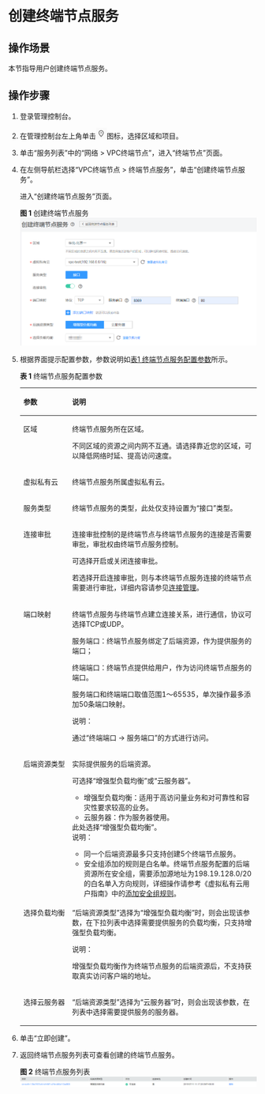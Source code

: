 # 创建终端节点服务<a name="zh-cn_topic_0131645182"></a>

## 操作场景<a name="section4257133235412"></a>

本节指导用户创建终端节点服务。

## 操作步骤<a name="section773510141143"></a>

1.  登录管理控制台。
2.  在管理控制台左上角单击![](figures/d00356819-云计算开发部-公有云_IaaS-image-f1cac6ef-c4f7-462b-a7f1-85e988937e64.png)图标，选择区域和项目。
3.  单击“服务列表”中的“网络 \> VPC终端节点”，进入“终端节点”页面。
4.  在左侧导航栏选择“VPC终端节点 \> 终端节点服务”，单击“创建终端节点服务”。

    进入“创建终端节点服务”页面。

    **图 1**  创建终端节点服务<a name="fig204584118164"></a>  
    ![](figures/创建终端节点服务.png "创建终端节点服务")

5.  根据界面提示配置参数，参数说明如[表1 终端节点服务配置参数](#zh-cn_topic_0132331143_table20351132821713)所示。

    **表 1**  终端节点服务配置参数

    <a name="zh-cn_topic_0132331143_table20351132821713"></a>
    <table><thead align="left"><tr id="zh-cn_topic_0132331143_row1835272821716"><th class="cellrowborder" valign="top" width="20.54%" id="mcps1.2.3.1.1"><p id="zh-cn_topic_0132331143_p235242816174"><a name="zh-cn_topic_0132331143_p235242816174"></a><a name="zh-cn_topic_0132331143_p235242816174"></a>参数</p>
    </th>
    <th class="cellrowborder" valign="top" width="79.46%" id="mcps1.2.3.1.2"><p id="zh-cn_topic_0132331143_p143525281174"><a name="zh-cn_topic_0132331143_p143525281174"></a><a name="zh-cn_topic_0132331143_p143525281174"></a>说明</p>
    </th>
    </tr>
    </thead>
    <tbody><tr id="zh-cn_topic_0132331143_row1354172831717"><td class="cellrowborder" valign="top" width="20.54%" headers="mcps1.2.3.1.1 "><p id="zh-cn_topic_0132331143_p203553284171"><a name="zh-cn_topic_0132331143_p203553284171"></a><a name="zh-cn_topic_0132331143_p203553284171"></a>区域</p>
    </td>
    <td class="cellrowborder" valign="top" width="79.46%" headers="mcps1.2.3.1.2 "><p id="p2358432151310"><a name="p2358432151310"></a><a name="p2358432151310"></a>终端节点服务所在区域。</p>
    <p id="zh-cn_topic_0132331143_p481613202717"><a name="zh-cn_topic_0132331143_p481613202717"></a><a name="zh-cn_topic_0132331143_p481613202717"></a>不同区域的资源之间内网不互通。请选择靠近您的区域，可以降低网络时延、提高访问速度。</p>
    </td>
    </tr>
    <tr id="zh-cn_topic_0132331143_row15357142816176"><td class="cellrowborder" valign="top" width="20.54%" headers="mcps1.2.3.1.1 "><p id="zh-cn_topic_0132331143_p33591328191713"><a name="zh-cn_topic_0132331143_p33591328191713"></a><a name="zh-cn_topic_0132331143_p33591328191713"></a>虚拟私有云</p>
    </td>
    <td class="cellrowborder" valign="top" width="79.46%" headers="mcps1.2.3.1.2 "><p id="zh-cn_topic_0132331143_p113592289171"><a name="zh-cn_topic_0132331143_p113592289171"></a><a name="zh-cn_topic_0132331143_p113592289171"></a>终端节点服务所属虚拟私有云。</p>
    </td>
    </tr>
    <tr id="zh-cn_topic_0132331143_row1036162871712"><td class="cellrowborder" valign="top" width="20.54%" headers="mcps1.2.3.1.1 "><p id="zh-cn_topic_0132331143_p4362142871712"><a name="zh-cn_topic_0132331143_p4362142871712"></a><a name="zh-cn_topic_0132331143_p4362142871712"></a>服务类型</p>
    </td>
    <td class="cellrowborder" valign="top" width="79.46%" headers="mcps1.2.3.1.2 "><p id="zh-cn_topic_0132331143_p133632028151718"><a name="zh-cn_topic_0132331143_p133632028151718"></a><a name="zh-cn_topic_0132331143_p133632028151718"></a>终端节点服务的类型，此处仅支持设置为“接口”类型。</p>
    </td>
    </tr>
    <tr id="zh-cn_topic_0132331143_row13365028121710"><td class="cellrowborder" valign="top" width="20.54%" headers="mcps1.2.3.1.1 "><p id="zh-cn_topic_0132331143_p1736582818172"><a name="zh-cn_topic_0132331143_p1736582818172"></a><a name="zh-cn_topic_0132331143_p1736582818172"></a>连接审批</p>
    </td>
    <td class="cellrowborder" valign="top" width="79.46%" headers="mcps1.2.3.1.2 "><p id="zh-cn_topic_0132331143_p1136522871714"><a name="zh-cn_topic_0132331143_p1136522871714"></a><a name="zh-cn_topic_0132331143_p1136522871714"></a>连接审批控制的是终端节点与终端节点服务的连接是否需要审批，审批权由终端节点服务控制。</p>
    <p id="p655324018710"><a name="p655324018710"></a><a name="p655324018710"></a>可选择开启或关闭连接审批。</p>
    <p id="p10982975816"><a name="p10982975816"></a><a name="p10982975816"></a>若选择开启连接审批，则与本终端节点服务连接的终端节点需要进行审批，详细内容请参见<a href="连接管理.md">连接管理</a>。</p>
    </td>
    </tr>
    <tr id="zh-cn_topic_0132331143_row8367128141713"><td class="cellrowborder" valign="top" width="20.54%" headers="mcps1.2.3.1.1 "><p id="zh-cn_topic_0132331143_p173671128151715"><a name="zh-cn_topic_0132331143_p173671128151715"></a><a name="zh-cn_topic_0132331143_p173671128151715"></a>端口映射</p>
    </td>
    <td class="cellrowborder" valign="top" width="79.46%" headers="mcps1.2.3.1.2 "><p id="zh-cn_topic_0132331143_p72508488191"><a name="zh-cn_topic_0132331143_p72508488191"></a><a name="zh-cn_topic_0132331143_p72508488191"></a>终端节点服务与终端节点建立连接关系，进行通信，协议可选择TCP或UDP。</p>
    <p id="zh-cn_topic_0132331143_p118118017204"><a name="zh-cn_topic_0132331143_p118118017204"></a><a name="zh-cn_topic_0132331143_p118118017204"></a>服务端口：终端节点服务绑定了后端资源，作为提供服务的端口；</p>
    <p id="zh-cn_topic_0132331143_p3530125116191"><a name="zh-cn_topic_0132331143_p3530125116191"></a><a name="zh-cn_topic_0132331143_p3530125116191"></a>终端端口：终端节点提供给用户，作为访问终端节点服务的端口。</p>
    <p id="zh-cn_topic_0132331143_p836817285177"><a name="zh-cn_topic_0132331143_p836817285177"></a><a name="zh-cn_topic_0132331143_p836817285177"></a>服务端口和终端端口取值范围1～65535，单次操作最多添加50条端口映射。</p>
    <div class="note" id="note1952119430426"><a name="note1952119430426"></a><a name="note1952119430426"></a><span class="notetitle"> 说明： </span><div class="notebody"><p id="p10522124314426"><a name="p10522124314426"></a><a name="p10522124314426"></a>通过“终端端口 →  服务端口”的方式进行访问。</p>
    </div></div>
    </td>
    </tr>
    <tr id="zh-cn_topic_0132331143_row93701328131717"><td class="cellrowborder" valign="top" width="20.54%" headers="mcps1.2.3.1.1 "><p id="zh-cn_topic_0132331143_p9370142851715"><a name="zh-cn_topic_0132331143_p9370142851715"></a><a name="zh-cn_topic_0132331143_p9370142851715"></a>后端资源类型</p>
    </td>
    <td class="cellrowborder" valign="top" width="79.46%" headers="mcps1.2.3.1.2 "><p id="zh-cn_topic_0132331143_p17370132811718"><a name="zh-cn_topic_0132331143_p17370132811718"></a><a name="zh-cn_topic_0132331143_p17370132811718"></a>实际提供服务的后端资源。</p>
    <p id="p71601845114218"><a name="p71601845114218"></a><a name="p71601845114218"></a>可选择“增强型负载均衡”或“云服务器”。</p>
    <a name="zh-cn_topic_0132331143_ul184514375313"></a><a name="zh-cn_topic_0132331143_ul184514375313"></a><ul id="zh-cn_topic_0132331143_ul184514375313"><li>增强型负载均衡：适用于高访问量业务和对可靠性和容灾性要求较高的业务。</li><li>云服务器：作为服务器使用。</li></ul>
    <div class="p" id="p51531429163912"><a name="p51531429163912"></a><a name="p51531429163912"></a>此处选择“增强型负载均衡”。<div class="note" id="note141712289395"><a name="note141712289395"></a><a name="note141712289395"></a><span class="notetitle"> 说明： </span><div class="notebody"><a name="ul17178282390"></a><a name="ul17178282390"></a><ul id="ul17178282390"><li>同一个后端资源最多只支持创建5个终端节点服务。</li><li>安全组添加的规则是白名单。终端节点服务配置的后端资源所在安全组，需要添加源地址为198.19.128.0/20的白名单入方向规则，详细操作请参考《虚拟私有云用户指南》中的<a href="https://support.huaweicloud.com/usermanual-vpc/zh-cn_topic_0030969470.html" target="_blank" rel="noopener noreferrer">添加安全组规则</a>。</li></ul>
    </div></div>
    </div>
    </td>
    </tr>
    <tr id="zh-cn_topic_0132331143_row564795616561"><td class="cellrowborder" valign="top" width="20.54%" headers="mcps1.2.3.1.1 "><p id="zh-cn_topic_0132331143_p1648956105615"><a name="zh-cn_topic_0132331143_p1648956105615"></a><a name="zh-cn_topic_0132331143_p1648956105615"></a>选择负载均衡</p>
    </td>
    <td class="cellrowborder" valign="top" width="79.46%" headers="mcps1.2.3.1.2 "><p id="p154192112610"><a name="p154192112610"></a><a name="p154192112610"></a>“后端资源类型”选择为“增强型负载均衡”时，则会出现该参数，在下拉列表中选择需要提供服务的负载均衡，只支持增强型负载均衡。</p>
    <div class="note" id="note18222827131413"><a name="note18222827131413"></a><a name="note18222827131413"></a><span class="notetitle"> 说明： </span><div class="notebody"><p id="zh-cn_topic_0163011437_p473812220118"><a name="zh-cn_topic_0163011437_p473812220118"></a><a name="zh-cn_topic_0163011437_p473812220118"></a>增强型负载均衡作为终端节点服务的后端资源后，不支持获取真实访问客户端的地址。</p>
    </div></div>
    </td>
    </tr>
    <tr id="zh-cn_topic_0132331143_row311610135239"><td class="cellrowborder" valign="top" width="20.54%" headers="mcps1.2.3.1.1 "><p id="zh-cn_topic_0132331143_p0116131312312"><a name="zh-cn_topic_0132331143_p0116131312312"></a><a name="zh-cn_topic_0132331143_p0116131312312"></a>选择云服务器</p>
    </td>
    <td class="cellrowborder" valign="top" width="79.46%" headers="mcps1.2.3.1.2 "><p id="p191121256151419"><a name="p191121256151419"></a><a name="p191121256151419"></a>“后端资源类型”选择为“云服务器”时，则会出现该参数，在列表中选择需要提供服务的服务器。</p>
    </td>
    </tr>
    </tbody>
    </table>

6.  单击“立即创建”。
7.  返回终端节点服务列表可查看创建的终端节点服务。

    **图 2**  终端节点服务列表<a name="fig161021930174814"></a>  
    ![](figures/终端节点服务列表.png "终端节点服务列表")


